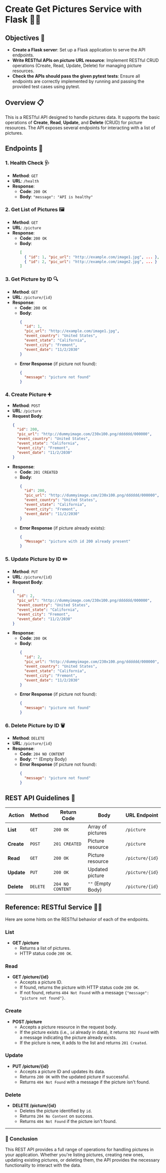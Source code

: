 # Create Get Pictures Service with Flask 🐚📸

## Objectives 🎯

- **Create a Flask server**: Set up a Flask application to serve the API endpoints.
- **Write RESTful APIs on picture URL resource**: Implement RESTful CRUD operations (Create, Read, Update, Delete) for managing picture resources.
- **Check the APIs should pass the given pytest tests**: Ensure all endpoints are correctly implemented by running and passing the provided test cases using pytest.

## Overview 📋
This is a RESTful API designed to handle pictures data. It supports the basic operations of **Create**, **Read**, **Update**, and **Delete** (CRUD) for picture resources. The API exposes several endpoints for interacting with a list of pictures.

## Endpoints 🚀

### 1. **Health Check** 🩺
- **Method**: `GET`
- **URL**: `/health`
- **Response**:
  - **Code**: `200 OK`
  - **Body**: `"message": "API is healthy"`

### 2. **Get List of Pictures** 🖼️
- **Method**: `GET`
- **URL**: `/picture`
- **Response**:
  - **Code**: `200 OK`
  - **Body**: 
    ```json
    [
      { "id": 1, "pic_url": "http://example.com/image1.jpg", ... },
      { "id": 2, "pic_url": "http://example.com/image2.jpg", ... }
    ]
    ```

### 3. **Get Picture by ID** 🔍
- **Method**: `GET`
- **URL**: `/picture/{id}`
- **Response**:
  - **Code**: `200 OK`
  - **Body**:
    ```json
    {
      "id": 1,
      "pic_url": "http://example.com/image1.jpg",
      "event_country": "United States",
      "event_state": "California",
      "event_city": "Fremont",
      "event_date": "11/2/2030"
    }
    ```
  - **Error Response** (if picture not found):
    ```json
    {
      "message": "picture not found"
    }
    ```

### 4. **Create Picture** ➕
- **Method**: `POST`
- **URL**: `/picture`
- **Request Body**:
  ```json
  {
    "id": 200,
    "pic_url": "http://dummyimage.com/230x100.png/dddddd/000000",
    "event_country": "United States",
    "event_state": "California",
    "event_city": "Fremont",
    "event_date": "11/2/2030"
  }
  ```
- **Response**:
  - **Code**: `201 CREATED`
  - **Body**:
    ```json
    {
      "id": 200,
      "pic_url": "http://dummyimage.com/230x100.png/dddddd/000000",
      "event_country": "United States",
      "event_state": "California",
      "event_city": "Fremont",
      "event_date": "11/2/2030"
    }
    ```
  - **Error Response** (if picture already exists):
    ```json
    {
      "Message": "picture with id 200 already present"
    }
    ```

### 5. **Update Picture by ID** ✏️
- **Method**: `PUT`
- **URL**: `/picture/{id}`
- **Request Body**:
  ```json
  {
    "id": 2,
    "pic_url": "http://dummyimage.com/230x100.png/dddddd/000000",
    "event_country": "United States",
    "event_state": "California",
    "event_city": "Fremont",
    "event_date": "11/2/2030"
  }
  ```
- **Response**:
  - **Code**: `200 OK`
  - **Body**:
    ```json
    {
      "id": 2,
      "pic_url": "http://dummyimage.com/230x100.png/dddddd/000000",
      "event_country": "United States",
      "event_state": "California",
      "event_city": "Fremont",
      "event_date": "11/2/2030"
    }
    ```
  - **Error Response** (if picture not found):
    ```json
    {
      "message": "picture not found"
    }
    ```

### 6. **Delete Picture by ID** 🗑️
- **Method**: `DELETE`
- **URL**: `/picture/{id}`
- **Response**:
  - **Code**: `204 NO CONTENT`
  - **Body**: `""` (Empty Body)
  - **Error Response** (if picture not found):
    ```json
    {
      "message": "picture not found"
    }
    ```

## REST API Guidelines 📜

| Action  | Method  | Return Code | Body | URL Endpoint  |
|---------|---------|-------------|------|---------------|
| **List**    | `GET`    | `200 OK`   | Array of pictures  | `/picture` |
| **Create**  | `POST`   | `201 CREATED` | Picture resource  | `/picture` |
| **Read**    | `GET`    | `200 OK`   | Picture resource  | `/picture/{id}` |
| **Update**  | `PUT`    | `200 OK`   | Updated picture   | `/picture/{id}` |
| **Delete**  | `DELETE` | `204 NO CONTENT` | `""` (Empty Body) | `/picture/{id}` |

## Reference: RESTful Service 🧑‍💻

Here are some hints on the RESTful behavior of each of the endpoints.

### List
- **GET /picture**
  - Returns a list of pictures.
  - HTTP status code `200 OK`.

### Read
- **GET /picture/{id}**
  - Accepts a picture ID.
  - If found, returns the picture with HTTP status code `200 OK`.
  - If not found, returns `404 Not Found` with a message `{"message": "picture not found"}`.

### Create
- **POST /picture**
  - Accepts a picture resource in the request body.
  - If the picture exists (i.e., `id` already in data), it returns `302 Found` with a message indicating the picture already exists.
  - If the picture is new, it adds to the list and returns `201 Created`.

### Update
- **PUT /picture/{id}**
  - Accepts a picture ID and updates its data.
  - Returns `200 OK` with the updated picture if successful.
  - Returns `404 Not Found` with a message if the picture isn't found.

### Delete
- **DELETE /picture/{id}**
  - Deletes the picture identified by `id`.
  - Returns `204 No Content` on success.
  - Returns `404 Not Found` if the picture isn't found.

---

### 🎉 Conclusion
This REST API provides a full range of operations for handling pictures in your application. Whether you're listing pictures, creating new ones, updating existing pictures, or deleting them, the API provides the necessary functionality to interact with the data.
```

